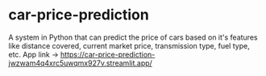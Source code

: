 # car-price-prediction
A system in Python that can predict the price of cars based on it's features like distance covered, current market price, transmission type, fuel type, etc.
App link -> https://car-price-prediction-jwzwam4q4xrc5uwqmx927v.streamlit.app/
